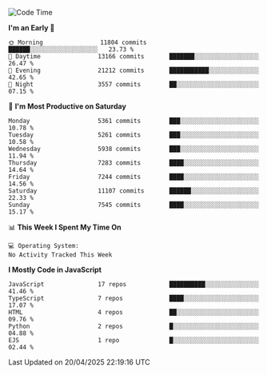 <!--START_SECTION:waka-->
![Code Time](http://img.shields.io/badge/Code%20Time-3%2C498%20hrs%2059%20mins-blue)

**I'm an Early 🐤** 

```text
🌞 Morning                11804 commits       ██████░░░░░░░░░░░░░░░░░░░   23.73 % 
🌆 Daytime                13166 commits       ███████░░░░░░░░░░░░░░░░░░   26.47 % 
🌃 Evening                21212 commits       ███████████░░░░░░░░░░░░░░   42.65 % 
🌙 Night                  3557 commits        ██░░░░░░░░░░░░░░░░░░░░░░░   07.15 % 
```
📅 **I'm Most Productive on Saturday** 

```text
Monday                   5361 commits        ███░░░░░░░░░░░░░░░░░░░░░░   10.78 % 
Tuesday                  5261 commits        ███░░░░░░░░░░░░░░░░░░░░░░   10.58 % 
Wednesday                5938 commits        ███░░░░░░░░░░░░░░░░░░░░░░   11.94 % 
Thursday                 7283 commits        ████░░░░░░░░░░░░░░░░░░░░░   14.64 % 
Friday                   7244 commits        ████░░░░░░░░░░░░░░░░░░░░░   14.56 % 
Saturday                 11107 commits       ██████░░░░░░░░░░░░░░░░░░░   22.33 % 
Sunday                   7545 commits        ████░░░░░░░░░░░░░░░░░░░░░   15.17 % 
```


📊 **This Week I Spent My Time On** 

```text
💻 Operating System: 
No Activity Tracked This Week
```

**I Mostly Code in JavaScript** 

```text
JavaScript               17 repos            ██████████░░░░░░░░░░░░░░░   41.46 % 
TypeScript               7 repos             ████░░░░░░░░░░░░░░░░░░░░░   17.07 % 
HTML                     4 repos             ██░░░░░░░░░░░░░░░░░░░░░░░   09.76 % 
Python                   2 repos             █░░░░░░░░░░░░░░░░░░░░░░░░   04.88 % 
EJS                      1 repo              █░░░░░░░░░░░░░░░░░░░░░░░░   02.44 % 
```




 Last Updated on 20/04/2025 22:19:16 UTC
<!--END_SECTION:waka-->

<!--
**likaiqiang/likaiqiang** is a ✨ _special_ ✨ repository because its `README.md` (this file) appears on your GitHub profile.

Here are some ideas to get you started:

- 🔭 I’m currently working on ...
- 🌱 I’m currently learning ...
- 👯 I’m looking to collaborate on ...
- 🤔 I’m looking for help with ...
- 💬 Ask me about ...
- 📫 How to reach me: ...
- 😄 Pronouns: ...
- ⚡ Fun fact: ...
-->
